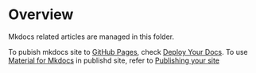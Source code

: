 # Overview

Mkdocs related articles are managed in this folder.

To pubish mkdocs site to [GitHub Pages](https://docs.github.com/en/pages), check [Deploy Your Docs](https://www.mkdocs.org/user-guide/deploying-your-docs/).
To use [Material for Mkdocs](https://squidfunk.github.io/mkdocs-material/) in publishd site, refer to [Publishing your site](https://squidfunk.github.io/mkdocs-material/publishing-your-site/?h=deploy)
